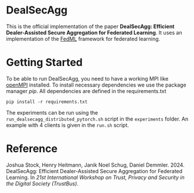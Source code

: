 # DealSecAgg
This is the official implementation of the paper **DealSecAgg: Efficient Dealer-Assisted Secure Aggregation for Federated Learning**.
It uses an implementation of the [FedML](https://github.com/FedML-AI/FedML) framework for federated learning.

# Getting Started

To be able to run DealSecAgg, you need to have a working MPI like [openMPI](https://www.open-mpi.org/software/ompi/v2.0) installed.
To install necessary dependencies we use the package manager *pip*. All dependencies are defined in the requirements.txt

```
pip install -r requirements.txt
```

The experiments can be run using the `run_dealsecagg_distributed_pytorch.sh` script in the `experiments` folder.
An example with 4 clients is given in the `run.sh` script.

# Reference

Joshua Stock, Henry Heitmann, Janik Noel Schug, Daniel Demmler. 2024. DealSecAgg: Efficient Dealer-Assisted Secure Aggregation for Federated Learning. In *21st International Workshop on Trust, Privacy and Security in the Digital Society (TrustBus)*.
